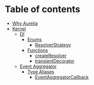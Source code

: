 <style>
:root{--balloon-color: rgba(16,16,16,0.95);--balloon-font-size: 12px;--balloon-move: 4px}button[aria-label][data-balloon-pos]{overflow:visible}[aria-label][data-balloon-pos]{position:relative;cursor:pointer}[aria-label][data-balloon-pos]:after{opacity:0;pointer-events:none;transition:all .18s ease-out .18s;text-indent:0;font-family:-apple-system, BlinkMacSystemFont, 'Segoe UI', Roboto, Oxygen, Ubuntu, Cantarell, 'Open Sans', 'Helvetica Neue', sans-serif;font-weight:normal;font-style:normal;text-shadow:none;font-size:var(--balloon-font-size);background:var(--balloon-color);border-radius:2px;color:#fff;content:attr(aria-label);padding:.5em 1em;position:absolute;white-space:nowrap;z-index:10}[aria-label][data-balloon-pos]:before{width:0;height:0;border:5px solid transparent;border-top-color:var(--balloon-color);opacity:0;pointer-events:none;transition:all .18s ease-out .18s;content:"";position:absolute;z-index:10}[aria-label][data-balloon-pos]:hover:before,[aria-label][data-balloon-pos]:hover:after,[aria-label][data-balloon-pos][data-balloon-visible]:before,[aria-label][data-balloon-pos][data-balloon-visible]:after,[aria-label][data-balloon-pos]:not([data-balloon-nofocus]):focus:before,[aria-label][data-balloon-pos]:not([data-balloon-nofocus]):focus:after{opacity:1;pointer-events:none}[aria-label][data-balloon-pos].font-awesome:after{font-family:FontAwesome, -apple-system, BlinkMacSystemFont, 'Segoe UI', Roboto, Oxygen, Ubuntu, Cantarell, 'Open Sans', 'Helvetica Neue', sans-serif}[aria-label][data-balloon-pos][data-balloon-break]:after{white-space:pre}[aria-label][data-balloon-pos][data-balloon-break][data-balloon-length]:after{white-space:pre-line;word-break:break-word}[aria-label][data-balloon-pos][data-balloon-blunt]:before,[aria-label][data-balloon-pos][data-balloon-blunt]:after{transition:none}[aria-label][data-balloon-pos][data-balloon-pos="up"]:after{bottom:100%;left:50%;margin-bottom:10px;transform:translate(-50%, var(--balloon-move));transform-origin:top}[aria-label][data-balloon-pos][data-balloon-pos="up"]:before{bottom:100%;left:50%;transform:translate(-50%, var(--balloon-move));transform-origin:top}[aria-label][data-balloon-pos][data-balloon-pos="up"]:hover:after,[aria-label][data-balloon-pos][data-balloon-pos="up"][data-balloon-visible]:after{transform:translate(-50%, 0)}[aria-label][data-balloon-pos][data-balloon-pos="up"]:hover:before,[aria-label][data-balloon-pos][data-balloon-pos="up"][data-balloon-visible]:before{transform:translate(-50%, 0)}[aria-label][data-balloon-pos][data-balloon-pos="up-left"]:after{bottom:100%;left:0;margin-bottom:10px;transform:translate(0, var(--balloon-move));transform-origin:top}[aria-label][data-balloon-pos][data-balloon-pos="up-left"]:before{bottom:100%;left:5px;transform:translate(0, var(--balloon-move));transform-origin:top}[aria-label][data-balloon-pos][data-balloon-pos="up-left"]:hover:after,[aria-label][data-balloon-pos][data-balloon-pos="up-left"][data-balloon-visible]:after{transform:translate(0, 0)}[aria-label][data-balloon-pos][data-balloon-pos="up-left"]:hover:before,[aria-label][data-balloon-pos][data-balloon-pos="up-left"][data-balloon-visible]:before{transform:translate(0, 0)}[aria-label][data-balloon-pos][data-balloon-pos="up-right"]:after{bottom:100%;right:0;margin-bottom:10px;transform:translate(0, var(--balloon-move));transform-origin:top}[aria-label][data-balloon-pos][data-balloon-pos="up-right"]:before{bottom:100%;right:5px;transform:translate(0, var(--balloon-move));transform-origin:top}[aria-label][data-balloon-pos][data-balloon-pos="up-right"]:hover:after,[aria-label][data-balloon-pos][data-balloon-pos="up-right"][data-balloon-visible]:after{transform:translate(0, 0)}[aria-label][data-balloon-pos][data-balloon-pos="up-right"]:hover:before,[aria-label][data-balloon-pos][data-balloon-pos="up-right"][data-balloon-visible]:before{transform:translate(0, 0)}[aria-label][data-balloon-pos][data-balloon-pos="down"]:after{left:50%;margin-top:10px;top:100%;transform:translate(-50%, calc(var(--balloon-move) * -1))}[aria-label][data-balloon-pos][data-balloon-pos="down"]:before{width:0;height:0;border:5px solid transparent;border-bottom-color:var(--balloon-color);left:50%;top:100%;transform:translate(-50%, calc(var(--balloon-move) * -1))}[aria-label][data-balloon-pos][data-balloon-pos="down"]:hover:after,[aria-label][data-balloon-pos][data-balloon-pos="down"][data-balloon-visible]:after{transform:translate(-50%, 0)}[aria-label][data-balloon-pos][data-balloon-pos="down"]:hover:before,[aria-label][data-balloon-pos][data-balloon-pos="down"][data-balloon-visible]:before{transform:translate(-50%, 0)}[aria-label][data-balloon-pos][data-balloon-pos="down-left"]:after{left:0;margin-top:10px;top:100%;transform:translate(0, calc(var(--balloon-move) * -1))}[aria-label][data-balloon-pos][data-balloon-pos="down-left"]:before{width:0;height:0;border:5px solid transparent;border-bottom-color:var(--balloon-color);left:5px;top:100%;transform:translate(0, calc(var(--balloon-move) * -1))}[aria-label][data-balloon-pos][data-balloon-pos="down-left"]:hover:after,[aria-label][data-balloon-pos][data-balloon-pos="down-left"][data-balloon-visible]:after{transform:translate(0, 0)}[aria-label][data-balloon-pos][data-balloon-pos="down-left"]:hover:before,[aria-label][data-balloon-pos][data-balloon-pos="down-left"][data-balloon-visible]:before{transform:translate(0, 0)}[aria-label][data-balloon-pos][data-balloon-pos="down-right"]:after{right:0;margin-top:10px;top:100%;transform:translate(0, calc(var(--balloon-move) * -1))}[aria-label][data-balloon-pos][data-balloon-pos="down-right"]:before{width:0;height:0;border:5px solid transparent;border-bottom-color:var(--balloon-color);right:5px;top:100%;transform:translate(0, calc(var(--balloon-move) * -1))}[aria-label][data-balloon-pos][data-balloon-pos="down-right"]:hover:after,[aria-label][data-balloon-pos][data-balloon-pos="down-right"][data-balloon-visible]:after{transform:translate(0, 0)}[aria-label][data-balloon-pos][data-balloon-pos="down-right"]:hover:before,[aria-label][data-balloon-pos][data-balloon-pos="down-right"][data-balloon-visible]:before{transform:translate(0, 0)}[aria-label][data-balloon-pos][data-balloon-pos="left"]:after{margin-right:10px;right:100%;top:50%;transform:translate(var(--balloon-move), -50%)}[aria-label][data-balloon-pos][data-balloon-pos="left"]:before{width:0;height:0;border:5px solid transparent;border-left-color:var(--balloon-color);right:100%;top:50%;transform:translate(var(--balloon-move), -50%)}[aria-label][data-balloon-pos][data-balloon-pos="left"]:hover:after,[aria-label][data-balloon-pos][data-balloon-pos="left"][data-balloon-visible]:after{transform:translate(0, -50%)}[aria-label][data-balloon-pos][data-balloon-pos="left"]:hover:before,[aria-label][data-balloon-pos][data-balloon-pos="left"][data-balloon-visible]:before{transform:translate(0, -50%)}[aria-label][data-balloon-pos][data-balloon-pos="right"]:after{left:100%;margin-left:10px;top:50%;transform:translate(calc(var(--balloon-move) * -1), -50%)}[aria-label][data-balloon-pos][data-balloon-pos="right"]:before{width:0;height:0;border:5px solid transparent;border-right-color:var(--balloon-color);left:100%;top:50%;transform:translate(calc(var(--balloon-move) * -1), -50%)}[aria-label][data-balloon-pos][data-balloon-pos="right"]:hover:after,[aria-label][data-balloon-pos][data-balloon-pos="right"][data-balloon-visible]:after{transform:translate(0, -50%)}[aria-label][data-balloon-pos][data-balloon-pos="right"]:hover:before,[aria-label][data-balloon-pos][data-balloon-pos="right"][data-balloon-visible]:before{transform:translate(0, -50%)}[aria-label][data-balloon-pos][data-balloon-length="small"]:after{white-space:normal;width:80px}[aria-label][data-balloon-pos][data-balloon-length="medium"]:after{white-space:normal;width:150px}[aria-label][data-balloon-pos][data-balloon-length="large"]:after{white-space:normal;width:260px}[aria-label][data-balloon-pos][data-balloon-length="xlarge"]:after{white-space:normal;width:380px}@media screen and (max-width: 768px){[aria-label][data-balloon-pos][data-balloon-length="xlarge"]:after{white-space:normal;width:90vw}}[aria-label][data-balloon-pos][data-balloon-length="fit"]:after{white-space:normal;width:100%}
</style>


# Table of contents

* [Why Aurelia](README.md)
* [Kernel](kernel/README.md)
  * [DI](kernel/di/README.md)
    * [Enums](kernel/di/enums/README.md)
        * [ResolverStrategy](kernel/di/enums/ResolverStrategy.md)
    * [Functions](kernel/di/functions/README.md)
        * [createResolver](kernel/di/functions/createResolver.md)
        * [transientDecorator](kernel/di/functions/transientDecorator.md)
  * [Event Aggregator](kernel/eventaggregator/README.md)
    * [Type Aliases](kernel/eventaggregator/typeAliases/README.md)
        * [EventAggregatorCallback](kernel/eventaggregator/typeAliases/EventAggregatorCallback.md)

